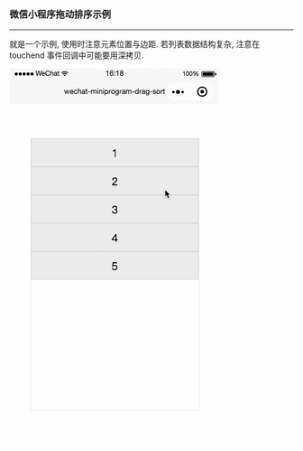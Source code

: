 ### 微信小程序拖动排序示例

---

就是一个示例, 使用时注意元素位置与边距. 若列表数据结构复杂, 注意在 touchend 事件回调中可能要用深拷贝.

![预览](screenshot.gif)